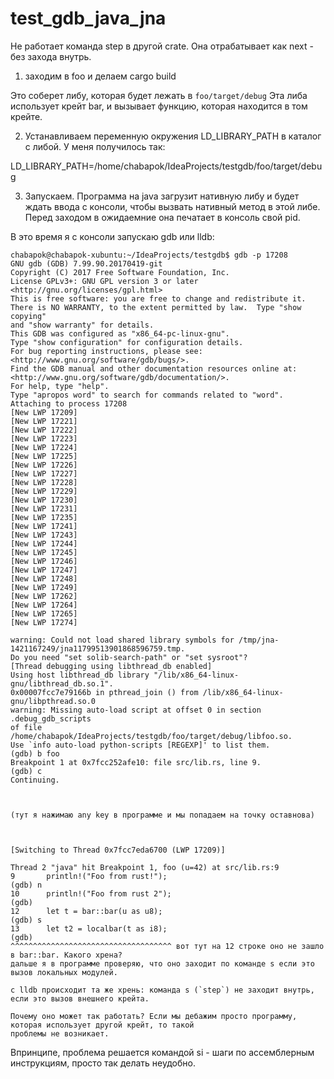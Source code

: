 # test_gdb_java_jna
Не работает команда step в другой crate. Она отрабатывает как next - без захода внутрь.

1. заходим в foo и делаем
    cargo build

Это соберет либу, которая будет лежать в `foo/target/debug`
Эта либа использует крейт bar, и вызывает функцию, которая находится в том крейте.

2. Устанавливаем переменную окружения LD_LIBRARY_PATH в каталог с либой. У меня получилось так:

LD_LIBRARY_PATH=/home/chabapok/IdeaProjects/testgdb/foo/target/debug

3. Запускаем. Программа на java загрузит нативную либу и будет ждать ввода с консоли, чтобы вызвать нативный метод
в этой либе. Перед заходом в ожидаемние она печатает в консоль свой pid.

В это время я с консоли запускаю gdb или lldb:
```
chabapok@chabapok-xubuntu:~/IdeaProjects/testgdb$ gdb -p 17208
GNU gdb (GDB) 7.99.90.20170419-git
Copyright (C) 2017 Free Software Foundation, Inc.
License GPLv3+: GNU GPL version 3 or later <http://gnu.org/licenses/gpl.html>
This is free software: you are free to change and redistribute it.
There is NO WARRANTY, to the extent permitted by law.  Type "show copying"
and "show warranty" for details.
This GDB was configured as "x86_64-pc-linux-gnu".
Type "show configuration" for configuration details.
For bug reporting instructions, please see:
<http://www.gnu.org/software/gdb/bugs/>.
Find the GDB manual and other documentation resources online at:
<http://www.gnu.org/software/gdb/documentation/>.
For help, type "help".
Type "apropos word" to search for commands related to "word".
Attaching to process 17208
[New LWP 17209]
[New LWP 17221]
[New LWP 17222]
[New LWP 17223]
[New LWP 17224]
[New LWP 17225]
[New LWP 17226]
[New LWP 17227]
[New LWP 17228]
[New LWP 17229]
[New LWP 17230]
[New LWP 17231]
[New LWP 17235]
[New LWP 17241]
[New LWP 17243]
[New LWP 17244]
[New LWP 17245]
[New LWP 17246]
[New LWP 17247]
[New LWP 17248]
[New LWP 17249]
[New LWP 17262]
[New LWP 17264]
[New LWP 17265]
[New LWP 17274]

warning: Could not load shared library symbols for /tmp/jna-1421167249/jna11799513901868596759.tmp.
Do you need "set solib-search-path" or "set sysroot"?
[Thread debugging using libthread_db enabled]
Using host libthread_db library "/lib/x86_64-linux-gnu/libthread_db.so.1".
0x00007fcc7e79166b in pthread_join () from /lib/x86_64-linux-gnu/libpthread.so.0
warning: Missing auto-load script at offset 0 in section .debug_gdb_scripts
of file /home/chabapok/IdeaProjects/testgdb/foo/target/debug/libfoo.so.
Use `info auto-load python-scripts [REGEXP]' to list them.
(gdb) b foo
Breakpoint 1 at 0x7fcc252afe10: file src/lib.rs, line 9.
(gdb) c
Continuing.



(тут я нажимаю any key в программе и мы попадаем на точку оставнова)



[Switching to Thread 0x7fcc7eda6700 (LWP 17209)]

Thread 2 "java" hit Breakpoint 1, foo (u=42) at src/lib.rs:9
9	    println!("Foo from rust!");
(gdb) n
10	    println!("Foo from rust 2");
(gdb)
12	    let t = bar::bar(u as u8);
(gdb) s
13	    let t2 = localbar(t as i8);
(gdb)
^^^^^^^^^^^^^^^^^^^^^^^^^^^^^^^^^^^^ вот тут на 12 строке оно не зашло в bar::bar. Какого хрена?
дальше я в программе проверяю, что оно заходит по команде s если это вызов локальных модулей.

c lldb происходит та же хрень: команда s (`step`) не заходит внутрь, если это вызов внешнего крейта.

Почему оно может так работать? Если мы дебажим просто программу, которая использует другой крейт, то такой
проблемы не возникает.
```

Впринципе, проблема решается командой si - шаги по ассемблерным инструкциям, просто так делать неудобно.